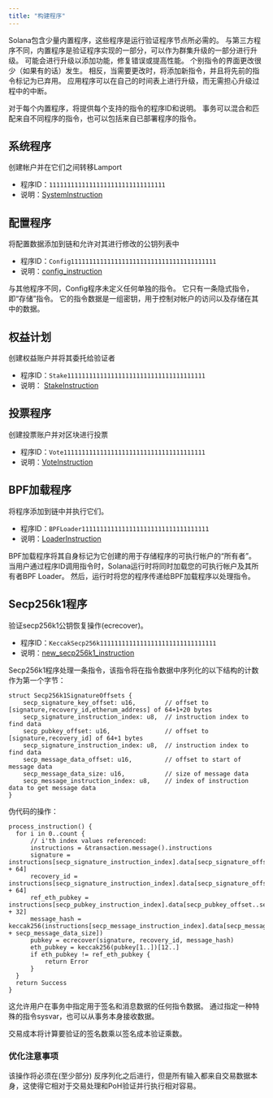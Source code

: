 ```yaml
---
title: "构建程序"
---
```


Solana包含少量内置程序，这些程序是运行验证程序节点所必需的。 与第三方程序不同，内置程序是验证程序实现的一部分，可以作为群集升级的一部分进行升级。 可能会进行升级以添加功能，修复错误或提高性能。 个别指令的界面更改很少（如果有的话）发生。 相反，当需要更改时，将添加新指令，并且将先前的指令标记为已弃用。 应用程序可以在自己的时间表上进行升级，而无需担心升级过程中的中断。

对于每个内置程序，将提供每个支持的指令的程序ID和说明。 事务可以混合和匹配来自不同程序的指令，也可以包括来自已部署程序的指令。

## 系统程序

创建帐户并在它们之间转移Lamport

- 程序ID：`11111111111111111111111111111111`
- 说明：[SystemInstruction](https://docs.rs/solana-sdk/VERSION_FOR_DOCS_RS/solana_sdk/system_instruction/enum.SystemInstruction.html)

## 配置程序

将配置数据添加到链和允许对其进行修改的公钥列表中

- 程序ID：`Config1111111111111111111111111111111111111111`
- 说明：[config_instruction](https://docs.rs/solana-config-program/VERSION_FOR_DOCS_RS/solana_config_program/config_instruction/index.html)

与其他程序不同，Config程序未定义任何单独的指令。 它只有一条隐式指令，即“存储”指令。 它的指令数据是一组密钥，用于控制对帐户的访问以及存储在其中的数据。

## 权益计划

创建权益账户并将其委托给验证者

- 程序ID：`Stake11111111111111111111111111111111111111`
- 说明： [StakeInstruction](https://docs.rs/solana-stake-program/VERSION_FOR_DOCS_RS/solana_stake_program/stake_instruction/enum.StakeInstruction.html)

## 投票程序

创建投票账户并对区块进行投票

- 程序ID：`Vote111111111111111111111111111111111111111`
- 说明：[VoteInstruction](https://docs.rs/solana-vote-program/VERSION_FOR_DOCS_RS/solana_vote_program/vote_instruction/enum.VoteInstruction.html)

## BPF加载程序

将程序添加到链中并执行它们。

- 程序ID：`BPFLoader11111111111111111111111111111111111`
- 说明：[LoaderInstruction](https://docs.rs/solana-sdk/VERSION_FOR_DOCS_RS/solana_sdk/loader_instruction/enum.LoaderInstruction.html)

BPF加载程序将其自身标记为它创建的用于存储程序的可执行帐户的“所有者”。 当用户通过程序ID调用指令时，Solana运行时将同时加载您的可执行帐户及其所有者BPF Loader。 然后，运行时将您的程序传递给BPF加载程序以处理指令。

## Secp256k1程序

验证secp256k1公钥恢复操作(ecrecover)。

- 程序ID：`KeccakSecp256k11111111111111111111111111111111`
- 说明：[new_secp256k1_instruction](https://github.com/solana-labs/solana/blob/c1f3f9d27b5f9534f9a37704bae1d690d4335b6b/programs/secp256k1/src/lib.rs#L18)

Secp256k1程序处理一条指令，该指令将在指令数据中序列化的以下结构的计数作为第一个字节：

```
struct Secp256k1SignatureOffsets {
    secp_signature_key_offset: u16,        // offset to [signature,recovery_id,etherum_address] of 64+1+20 bytes
    secp_signature_instruction_index: u8,  // instruction index to find data
    secp_pubkey_offset: u16,               // offset to [signature,recovery_id] of 64+1 bytes
    secp_signature_instruction_index: u8,  // instruction index to find data
    secp_message_data_offset: u16,         // offset to start of message data
    secp_message_data_size: u16,           // size of message data
    secp_message_instruction_index: u8,    // index of instruction data to get message data
}
```

伪代码的操作：
```
process_instruction() {
  for i in 0..count {
      // i'th index values referenced:
      instructions = &transaction.message().instructions
      signature = instructions[secp_signature_instruction_index].data[secp_signature_offset..secp_signature_offset + 64]
      recovery_id = instructions[secp_signature_instruction_index].data[secp_signature_offset + 64]
      ref_eth_pubkey = instructions[secp_pubkey_instruction_index].data[secp_pubkey_offset..secp_pubkey_offset + 32]
      message_hash = keccak256(instructions[secp_message_instruction_index].data[secp_message_data_offset..secp_message_data_offset + secp_message_data_size])
      pubkey = ecrecover(signature, recovery_id, message_hash)
      eth_pubkey = keccak256(pubkey[1..])[12..]
      if eth_pubkey != ref_eth_pubkey {
          return Error
      }
  }
  return Success
}
```

这允许用户在事务中指定用于签名和消息数据的任何指令数据。 通过指定一种特殊的指令sysvar，也可以从事务本身接收数据。

交易成本将计算要验证的签名数乘以签名成本验证乘数。

### 优化注意事项

该操作将必须在(至少部分) 反序列化之后进行，但是所有输入都来自交易数据本身，这使得它相对于交易处理和PoH验证并行执行相对容易。
